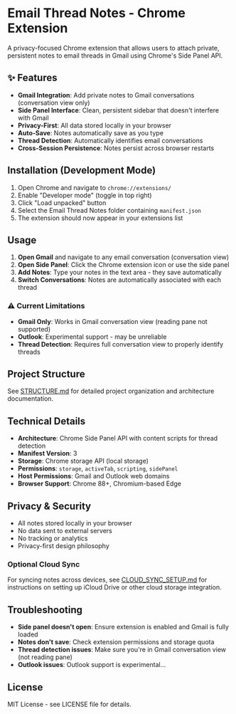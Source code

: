 # Email Thread Notes - Chrome Extension

A privacy-focused Chrome extension that allows users to attach private, persistent notes to email threads in Gmail using Chrome's Side Panel API.

## ✨ Features

- **Gmail Integration**: Add private notes to Gmail conversations (conversation view only)
- **Side Panel Interface**: Clean, persistent sidebar that doesn't interfere with Gmail
- **Privacy-First**: All data stored locally in your browser
- **Auto-Save**: Notes automatically save as you type
- **Thread Detection**: Automatically identifies email conversations
- **Cross-Session Persistence**: Notes persist across browser restarts

## Installation (Development Mode)

1. Open Chrome and navigate to `chrome://extensions/`
2. Enable "Developer mode" (toggle in top right)
3. Click "Load unpacked" button
4. Select the Email Thread Notes folder containing `manifest.json`
5. The extension should now appear in your extensions list

## Usage

1. **Open Gmail** and navigate to any email conversation (conversation view)
2. **Open Side Panel**: Click the Chrome extension icon or use the side panel
3. **Add Notes**: Type your notes in the text area - they save automatically
4. **Switch Conversations**: Notes are automatically associated with each thread

### ⚠️ Current Limitations
- **Gmail Only**: Works in Gmail conversation view (reading pane not supported)
- **Outlook**: Experimental support - may be unreliable
- **Thread Detection**: Requires full conversation view to properly identify threads

## Project Structure

See [STRUCTURE.md](STRUCTURE.md) for detailed project organization and architecture documentation.

## Technical Details

- **Architecture**: Chrome Side Panel API with content scripts for thread detection
- **Manifest Version**: 3
- **Storage**: Chrome storage API (local storage)
- **Permissions**: `storage`, `activeTab`, `scripting`, `sidePanel`
- **Host Permissions**: Gmail and Outlook web domains
- **Browser Support**: Chrome 88+, Chromium-based Edge

## Privacy & Security

- All notes stored locally in your browser
- No data sent to external servers
- No tracking or analytics
- Privacy-first design philosophy

### Optional Cloud Sync

For syncing notes across devices, see [CLOUD_SYNC_SETUP.md](CLOUD_SYNC_SETUP.md) for instructions on setting up iCloud Drive or other cloud storage integration.

## Troubleshooting

- **Side panel doesn't open**: Ensure extension is enabled and Gmail is fully loaded
- **Notes don't save**: Check extension permissions and storage quota
- **Thread detection issues**: Make sure you're in Gmail conversation view (not reading pane)
- **Outlook issues**: Outlook support is experimental... 

## License

MIT License - see LICENSE file for details.